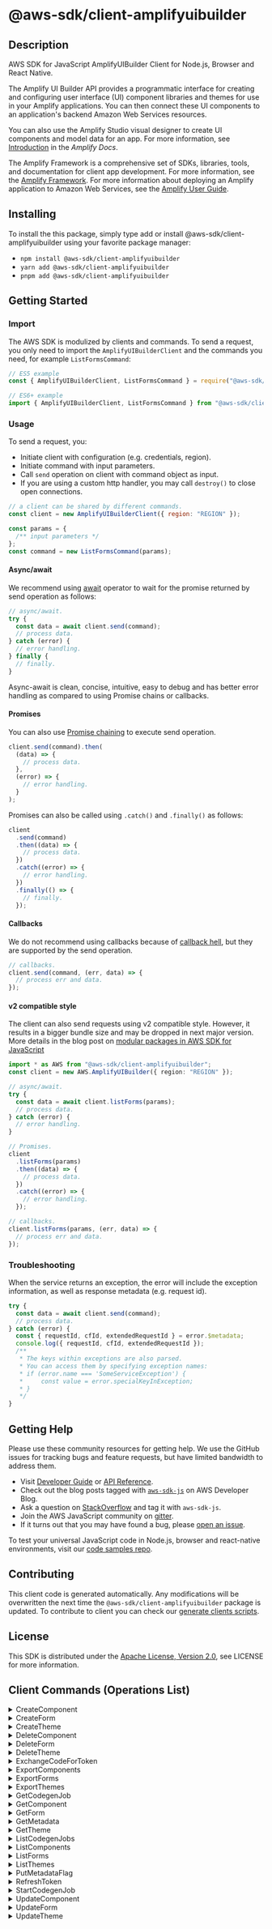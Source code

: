 <!-- generated file, do not edit directly -->

# @aws-sdk/client-amplifyuibuilder

## Description

AWS SDK for JavaScript AmplifyUIBuilder Client for Node.js, Browser and React Native.

<p>The Amplify UI Builder API provides a programmatic interface for creating
and configuring user interface (UI) component libraries and themes for use in your Amplify applications. You can then connect these UI components to an application's
backend Amazon Web Services resources.</p>
<p>You can also use the Amplify Studio visual designer to create UI components
and model data for an app. For more information, see <a href="https://docs.amplify.aws/console/adminui/intro">Introduction</a> in the
<i>Amplify Docs</i>.</p>
<p>The Amplify Framework is a comprehensive set of SDKs, libraries, tools, and
documentation for client app development. For more information, see the <a href="https://docs.amplify.aws/">Amplify Framework</a>. For more information about
deploying an Amplify application to Amazon Web Services, see the <a href="https://docs.aws.amazon.com/amplify/latest/userguide/welcome.html">Amplify User Guide</a>.</p>

## Installing

To install the this package, simply type add or install @aws-sdk/client-amplifyuibuilder
using your favorite package manager:

- `npm install @aws-sdk/client-amplifyuibuilder`
- `yarn add @aws-sdk/client-amplifyuibuilder`
- `pnpm add @aws-sdk/client-amplifyuibuilder`

## Getting Started

### Import

The AWS SDK is modulized by clients and commands.
To send a request, you only need to import the `AmplifyUIBuilderClient` and
the commands you need, for example `ListFormsCommand`:

```js
// ES5 example
const { AmplifyUIBuilderClient, ListFormsCommand } = require("@aws-sdk/client-amplifyuibuilder");
```

```ts
// ES6+ example
import { AmplifyUIBuilderClient, ListFormsCommand } from "@aws-sdk/client-amplifyuibuilder";
```

### Usage

To send a request, you:

- Initiate client with configuration (e.g. credentials, region).
- Initiate command with input parameters.
- Call `send` operation on client with command object as input.
- If you are using a custom http handler, you may call `destroy()` to close open connections.

```js
// a client can be shared by different commands.
const client = new AmplifyUIBuilderClient({ region: "REGION" });

const params = {
  /** input parameters */
};
const command = new ListFormsCommand(params);
```

#### Async/await

We recommend using [await](https://developer.mozilla.org/en-US/docs/Web/JavaScript/Reference/Operators/await)
operator to wait for the promise returned by send operation as follows:

```js
// async/await.
try {
  const data = await client.send(command);
  // process data.
} catch (error) {
  // error handling.
} finally {
  // finally.
}
```

Async-await is clean, concise, intuitive, easy to debug and has better error handling
as compared to using Promise chains or callbacks.

#### Promises

You can also use [Promise chaining](https://developer.mozilla.org/en-US/docs/Web/JavaScript/Guide/Using_promises#chaining)
to execute send operation.

```js
client.send(command).then(
  (data) => {
    // process data.
  },
  (error) => {
    // error handling.
  }
);
```

Promises can also be called using `.catch()` and `.finally()` as follows:

```js
client
  .send(command)
  .then((data) => {
    // process data.
  })
  .catch((error) => {
    // error handling.
  })
  .finally(() => {
    // finally.
  });
```

#### Callbacks

We do not recommend using callbacks because of [callback hell](http://callbackhell.com/),
but they are supported by the send operation.

```js
// callbacks.
client.send(command, (err, data) => {
  // process err and data.
});
```

#### v2 compatible style

The client can also send requests using v2 compatible style.
However, it results in a bigger bundle size and may be dropped in next major version. More details in the blog post
on [modular packages in AWS SDK for JavaScript](https://aws.amazon.com/blogs/developer/modular-packages-in-aws-sdk-for-javascript/)

```ts
import * as AWS from "@aws-sdk/client-amplifyuibuilder";
const client = new AWS.AmplifyUIBuilder({ region: "REGION" });

// async/await.
try {
  const data = await client.listForms(params);
  // process data.
} catch (error) {
  // error handling.
}

// Promises.
client
  .listForms(params)
  .then((data) => {
    // process data.
  })
  .catch((error) => {
    // error handling.
  });

// callbacks.
client.listForms(params, (err, data) => {
  // process err and data.
});
```

### Troubleshooting

When the service returns an exception, the error will include the exception information,
as well as response metadata (e.g. request id).

```js
try {
  const data = await client.send(command);
  // process data.
} catch (error) {
  const { requestId, cfId, extendedRequestId } = error.$metadata;
  console.log({ requestId, cfId, extendedRequestId });
  /**
   * The keys within exceptions are also parsed.
   * You can access them by specifying exception names:
   * if (error.name === 'SomeServiceException') {
   *     const value = error.specialKeyInException;
   * }
   */
}
```

## Getting Help

Please use these community resources for getting help.
We use the GitHub issues for tracking bugs and feature requests, but have limited bandwidth to address them.

- Visit [Developer Guide](https://docs.aws.amazon.com/sdk-for-javascript/v3/developer-guide/welcome.html)
  or [API Reference](https://docs.aws.amazon.com/AWSJavaScriptSDK/v3/latest/index.html).
- Check out the blog posts tagged with [`aws-sdk-js`](https://aws.amazon.com/blogs/developer/tag/aws-sdk-js/)
  on AWS Developer Blog.
- Ask a question on [StackOverflow](https://stackoverflow.com/questions/tagged/aws-sdk-js) and tag it with `aws-sdk-js`.
- Join the AWS JavaScript community on [gitter](https://gitter.im/aws/aws-sdk-js-v3).
- If it turns out that you may have found a bug, please [open an issue](https://github.com/aws/aws-sdk-js-v3/issues/new/choose).

To test your universal JavaScript code in Node.js, browser and react-native environments,
visit our [code samples repo](https://github.com/aws-samples/aws-sdk-js-tests).

## Contributing

This client code is generated automatically. Any modifications will be overwritten the next time the `@aws-sdk/client-amplifyuibuilder` package is updated.
To contribute to client you can check our [generate clients scripts](https://github.com/aws/aws-sdk-js-v3/tree/main/scripts/generate-clients).

## License

This SDK is distributed under the
[Apache License, Version 2.0](http://www.apache.org/licenses/LICENSE-2.0),
see LICENSE for more information.

## Client Commands (Operations List)

<details>
<summary>
CreateComponent
</summary>

[Command API Reference](https://docs.aws.amazon.com/AWSJavaScriptSDK/v3/latest/client/amplifyuibuilder/command/CreateComponentCommand/) / [Input](https://docs.aws.amazon.com/AWSJavaScriptSDK/v3/latest/Package/-aws-sdk-client-amplifyuibuilder/Interface/CreateComponentCommandInput/) / [Output](https://docs.aws.amazon.com/AWSJavaScriptSDK/v3/latest/Package/-aws-sdk-client-amplifyuibuilder/Interface/CreateComponentCommandOutput/)

</details>
<details>
<summary>
CreateForm
</summary>

[Command API Reference](https://docs.aws.amazon.com/AWSJavaScriptSDK/v3/latest/client/amplifyuibuilder/command/CreateFormCommand/) / [Input](https://docs.aws.amazon.com/AWSJavaScriptSDK/v3/latest/Package/-aws-sdk-client-amplifyuibuilder/Interface/CreateFormCommandInput/) / [Output](https://docs.aws.amazon.com/AWSJavaScriptSDK/v3/latest/Package/-aws-sdk-client-amplifyuibuilder/Interface/CreateFormCommandOutput/)

</details>
<details>
<summary>
CreateTheme
</summary>

[Command API Reference](https://docs.aws.amazon.com/AWSJavaScriptSDK/v3/latest/client/amplifyuibuilder/command/CreateThemeCommand/) / [Input](https://docs.aws.amazon.com/AWSJavaScriptSDK/v3/latest/Package/-aws-sdk-client-amplifyuibuilder/Interface/CreateThemeCommandInput/) / [Output](https://docs.aws.amazon.com/AWSJavaScriptSDK/v3/latest/Package/-aws-sdk-client-amplifyuibuilder/Interface/CreateThemeCommandOutput/)

</details>
<details>
<summary>
DeleteComponent
</summary>

[Command API Reference](https://docs.aws.amazon.com/AWSJavaScriptSDK/v3/latest/client/amplifyuibuilder/command/DeleteComponentCommand/) / [Input](https://docs.aws.amazon.com/AWSJavaScriptSDK/v3/latest/Package/-aws-sdk-client-amplifyuibuilder/Interface/DeleteComponentCommandInput/) / [Output](https://docs.aws.amazon.com/AWSJavaScriptSDK/v3/latest/Package/-aws-sdk-client-amplifyuibuilder/Interface/DeleteComponentCommandOutput/)

</details>
<details>
<summary>
DeleteForm
</summary>

[Command API Reference](https://docs.aws.amazon.com/AWSJavaScriptSDK/v3/latest/client/amplifyuibuilder/command/DeleteFormCommand/) / [Input](https://docs.aws.amazon.com/AWSJavaScriptSDK/v3/latest/Package/-aws-sdk-client-amplifyuibuilder/Interface/DeleteFormCommandInput/) / [Output](https://docs.aws.amazon.com/AWSJavaScriptSDK/v3/latest/Package/-aws-sdk-client-amplifyuibuilder/Interface/DeleteFormCommandOutput/)

</details>
<details>
<summary>
DeleteTheme
</summary>

[Command API Reference](https://docs.aws.amazon.com/AWSJavaScriptSDK/v3/latest/client/amplifyuibuilder/command/DeleteThemeCommand/) / [Input](https://docs.aws.amazon.com/AWSJavaScriptSDK/v3/latest/Package/-aws-sdk-client-amplifyuibuilder/Interface/DeleteThemeCommandInput/) / [Output](https://docs.aws.amazon.com/AWSJavaScriptSDK/v3/latest/Package/-aws-sdk-client-amplifyuibuilder/Interface/DeleteThemeCommandOutput/)

</details>
<details>
<summary>
ExchangeCodeForToken
</summary>

[Command API Reference](https://docs.aws.amazon.com/AWSJavaScriptSDK/v3/latest/client/amplifyuibuilder/command/ExchangeCodeForTokenCommand/) / [Input](https://docs.aws.amazon.com/AWSJavaScriptSDK/v3/latest/Package/-aws-sdk-client-amplifyuibuilder/Interface/ExchangeCodeForTokenCommandInput/) / [Output](https://docs.aws.amazon.com/AWSJavaScriptSDK/v3/latest/Package/-aws-sdk-client-amplifyuibuilder/Interface/ExchangeCodeForTokenCommandOutput/)

</details>
<details>
<summary>
ExportComponents
</summary>

[Command API Reference](https://docs.aws.amazon.com/AWSJavaScriptSDK/v3/latest/client/amplifyuibuilder/command/ExportComponentsCommand/) / [Input](https://docs.aws.amazon.com/AWSJavaScriptSDK/v3/latest/Package/-aws-sdk-client-amplifyuibuilder/Interface/ExportComponentsCommandInput/) / [Output](https://docs.aws.amazon.com/AWSJavaScriptSDK/v3/latest/Package/-aws-sdk-client-amplifyuibuilder/Interface/ExportComponentsCommandOutput/)

</details>
<details>
<summary>
ExportForms
</summary>

[Command API Reference](https://docs.aws.amazon.com/AWSJavaScriptSDK/v3/latest/client/amplifyuibuilder/command/ExportFormsCommand/) / [Input](https://docs.aws.amazon.com/AWSJavaScriptSDK/v3/latest/Package/-aws-sdk-client-amplifyuibuilder/Interface/ExportFormsCommandInput/) / [Output](https://docs.aws.amazon.com/AWSJavaScriptSDK/v3/latest/Package/-aws-sdk-client-amplifyuibuilder/Interface/ExportFormsCommandOutput/)

</details>
<details>
<summary>
ExportThemes
</summary>

[Command API Reference](https://docs.aws.amazon.com/AWSJavaScriptSDK/v3/latest/client/amplifyuibuilder/command/ExportThemesCommand/) / [Input](https://docs.aws.amazon.com/AWSJavaScriptSDK/v3/latest/Package/-aws-sdk-client-amplifyuibuilder/Interface/ExportThemesCommandInput/) / [Output](https://docs.aws.amazon.com/AWSJavaScriptSDK/v3/latest/Package/-aws-sdk-client-amplifyuibuilder/Interface/ExportThemesCommandOutput/)

</details>
<details>
<summary>
GetCodegenJob
</summary>

[Command API Reference](https://docs.aws.amazon.com/AWSJavaScriptSDK/v3/latest/client/amplifyuibuilder/command/GetCodegenJobCommand/) / [Input](https://docs.aws.amazon.com/AWSJavaScriptSDK/v3/latest/Package/-aws-sdk-client-amplifyuibuilder/Interface/GetCodegenJobCommandInput/) / [Output](https://docs.aws.amazon.com/AWSJavaScriptSDK/v3/latest/Package/-aws-sdk-client-amplifyuibuilder/Interface/GetCodegenJobCommandOutput/)

</details>
<details>
<summary>
GetComponent
</summary>

[Command API Reference](https://docs.aws.amazon.com/AWSJavaScriptSDK/v3/latest/client/amplifyuibuilder/command/GetComponentCommand/) / [Input](https://docs.aws.amazon.com/AWSJavaScriptSDK/v3/latest/Package/-aws-sdk-client-amplifyuibuilder/Interface/GetComponentCommandInput/) / [Output](https://docs.aws.amazon.com/AWSJavaScriptSDK/v3/latest/Package/-aws-sdk-client-amplifyuibuilder/Interface/GetComponentCommandOutput/)

</details>
<details>
<summary>
GetForm
</summary>

[Command API Reference](https://docs.aws.amazon.com/AWSJavaScriptSDK/v3/latest/client/amplifyuibuilder/command/GetFormCommand/) / [Input](https://docs.aws.amazon.com/AWSJavaScriptSDK/v3/latest/Package/-aws-sdk-client-amplifyuibuilder/Interface/GetFormCommandInput/) / [Output](https://docs.aws.amazon.com/AWSJavaScriptSDK/v3/latest/Package/-aws-sdk-client-amplifyuibuilder/Interface/GetFormCommandOutput/)

</details>
<details>
<summary>
GetMetadata
</summary>

[Command API Reference](https://docs.aws.amazon.com/AWSJavaScriptSDK/v3/latest/client/amplifyuibuilder/command/GetMetadataCommand/) / [Input](https://docs.aws.amazon.com/AWSJavaScriptSDK/v3/latest/Package/-aws-sdk-client-amplifyuibuilder/Interface/GetMetadataCommandInput/) / [Output](https://docs.aws.amazon.com/AWSJavaScriptSDK/v3/latest/Package/-aws-sdk-client-amplifyuibuilder/Interface/GetMetadataCommandOutput/)

</details>
<details>
<summary>
GetTheme
</summary>

[Command API Reference](https://docs.aws.amazon.com/AWSJavaScriptSDK/v3/latest/client/amplifyuibuilder/command/GetThemeCommand/) / [Input](https://docs.aws.amazon.com/AWSJavaScriptSDK/v3/latest/Package/-aws-sdk-client-amplifyuibuilder/Interface/GetThemeCommandInput/) / [Output](https://docs.aws.amazon.com/AWSJavaScriptSDK/v3/latest/Package/-aws-sdk-client-amplifyuibuilder/Interface/GetThemeCommandOutput/)

</details>
<details>
<summary>
ListCodegenJobs
</summary>

[Command API Reference](https://docs.aws.amazon.com/AWSJavaScriptSDK/v3/latest/client/amplifyuibuilder/command/ListCodegenJobsCommand/) / [Input](https://docs.aws.amazon.com/AWSJavaScriptSDK/v3/latest/Package/-aws-sdk-client-amplifyuibuilder/Interface/ListCodegenJobsCommandInput/) / [Output](https://docs.aws.amazon.com/AWSJavaScriptSDK/v3/latest/Package/-aws-sdk-client-amplifyuibuilder/Interface/ListCodegenJobsCommandOutput/)

</details>
<details>
<summary>
ListComponents
</summary>

[Command API Reference](https://docs.aws.amazon.com/AWSJavaScriptSDK/v3/latest/client/amplifyuibuilder/command/ListComponentsCommand/) / [Input](https://docs.aws.amazon.com/AWSJavaScriptSDK/v3/latest/Package/-aws-sdk-client-amplifyuibuilder/Interface/ListComponentsCommandInput/) / [Output](https://docs.aws.amazon.com/AWSJavaScriptSDK/v3/latest/Package/-aws-sdk-client-amplifyuibuilder/Interface/ListComponentsCommandOutput/)

</details>
<details>
<summary>
ListForms
</summary>

[Command API Reference](https://docs.aws.amazon.com/AWSJavaScriptSDK/v3/latest/client/amplifyuibuilder/command/ListFormsCommand/) / [Input](https://docs.aws.amazon.com/AWSJavaScriptSDK/v3/latest/Package/-aws-sdk-client-amplifyuibuilder/Interface/ListFormsCommandInput/) / [Output](https://docs.aws.amazon.com/AWSJavaScriptSDK/v3/latest/Package/-aws-sdk-client-amplifyuibuilder/Interface/ListFormsCommandOutput/)

</details>
<details>
<summary>
ListThemes
</summary>

[Command API Reference](https://docs.aws.amazon.com/AWSJavaScriptSDK/v3/latest/client/amplifyuibuilder/command/ListThemesCommand/) / [Input](https://docs.aws.amazon.com/AWSJavaScriptSDK/v3/latest/Package/-aws-sdk-client-amplifyuibuilder/Interface/ListThemesCommandInput/) / [Output](https://docs.aws.amazon.com/AWSJavaScriptSDK/v3/latest/Package/-aws-sdk-client-amplifyuibuilder/Interface/ListThemesCommandOutput/)

</details>
<details>
<summary>
PutMetadataFlag
</summary>

[Command API Reference](https://docs.aws.amazon.com/AWSJavaScriptSDK/v3/latest/client/amplifyuibuilder/command/PutMetadataFlagCommand/) / [Input](https://docs.aws.amazon.com/AWSJavaScriptSDK/v3/latest/Package/-aws-sdk-client-amplifyuibuilder/Interface/PutMetadataFlagCommandInput/) / [Output](https://docs.aws.amazon.com/AWSJavaScriptSDK/v3/latest/Package/-aws-sdk-client-amplifyuibuilder/Interface/PutMetadataFlagCommandOutput/)

</details>
<details>
<summary>
RefreshToken
</summary>

[Command API Reference](https://docs.aws.amazon.com/AWSJavaScriptSDK/v3/latest/client/amplifyuibuilder/command/RefreshTokenCommand/) / [Input](https://docs.aws.amazon.com/AWSJavaScriptSDK/v3/latest/Package/-aws-sdk-client-amplifyuibuilder/Interface/RefreshTokenCommandInput/) / [Output](https://docs.aws.amazon.com/AWSJavaScriptSDK/v3/latest/Package/-aws-sdk-client-amplifyuibuilder/Interface/RefreshTokenCommandOutput/)

</details>
<details>
<summary>
StartCodegenJob
</summary>

[Command API Reference](https://docs.aws.amazon.com/AWSJavaScriptSDK/v3/latest/client/amplifyuibuilder/command/StartCodegenJobCommand/) / [Input](https://docs.aws.amazon.com/AWSJavaScriptSDK/v3/latest/Package/-aws-sdk-client-amplifyuibuilder/Interface/StartCodegenJobCommandInput/) / [Output](https://docs.aws.amazon.com/AWSJavaScriptSDK/v3/latest/Package/-aws-sdk-client-amplifyuibuilder/Interface/StartCodegenJobCommandOutput/)

</details>
<details>
<summary>
UpdateComponent
</summary>

[Command API Reference](https://docs.aws.amazon.com/AWSJavaScriptSDK/v3/latest/client/amplifyuibuilder/command/UpdateComponentCommand/) / [Input](https://docs.aws.amazon.com/AWSJavaScriptSDK/v3/latest/Package/-aws-sdk-client-amplifyuibuilder/Interface/UpdateComponentCommandInput/) / [Output](https://docs.aws.amazon.com/AWSJavaScriptSDK/v3/latest/Package/-aws-sdk-client-amplifyuibuilder/Interface/UpdateComponentCommandOutput/)

</details>
<details>
<summary>
UpdateForm
</summary>

[Command API Reference](https://docs.aws.amazon.com/AWSJavaScriptSDK/v3/latest/client/amplifyuibuilder/command/UpdateFormCommand/) / [Input](https://docs.aws.amazon.com/AWSJavaScriptSDK/v3/latest/Package/-aws-sdk-client-amplifyuibuilder/Interface/UpdateFormCommandInput/) / [Output](https://docs.aws.amazon.com/AWSJavaScriptSDK/v3/latest/Package/-aws-sdk-client-amplifyuibuilder/Interface/UpdateFormCommandOutput/)

</details>
<details>
<summary>
UpdateTheme
</summary>

[Command API Reference](https://docs.aws.amazon.com/AWSJavaScriptSDK/v3/latest/client/amplifyuibuilder/command/UpdateThemeCommand/) / [Input](https://docs.aws.amazon.com/AWSJavaScriptSDK/v3/latest/Package/-aws-sdk-client-amplifyuibuilder/Interface/UpdateThemeCommandInput/) / [Output](https://docs.aws.amazon.com/AWSJavaScriptSDK/v3/latest/Package/-aws-sdk-client-amplifyuibuilder/Interface/UpdateThemeCommandOutput/)

</details>
